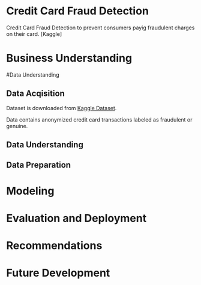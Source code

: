 # Credit Card Fraud Detection
Credit Card Fraud Detection to prevent consumers payig fraudulent charges on their card. [Kaggle]  

# Business Understanding 

#Data Understanding 

##  Data Acqisition
Dataset is downloaded from [Kaggle Dataset](https://www.kaggle.com/mlg-ulb/creditcardfraud?select=creditcard.csv).

Data contains anonymized credit card transactions labeled as fraudulent or genuine.

## Data Understanding

## Data Preparation

# Modeling

# Evaluation and Deployment

# Recommendations

# Future Development